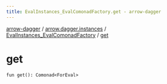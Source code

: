 ```yaml
---
title: EvalInstances_EvalComonadFactory.get - arrow-dagger
---
```


[arrow-dagger](../../index.html) / [arrow.dagger.instances](../index.html) / [EvalInstances_EvalComonadFactory](index.html) / [get](./get.html)

# get

`fun get(): Comonad<ForEval>`
